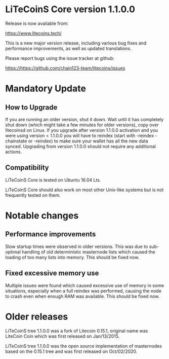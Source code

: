 LiTeCoinS Core version 1.1.0.0
==========================

Release is now available from:

  <https://www.litecoins.tech/>

This is a new major version release, including various bug fixes and performance improvements, as well as updated translations.

Please report bugs using the issue tracker at github:

  <https://https://github.com/chain123-team/litecoins/issues>
 


Mandatory Update
=========================

How to Upgrade
--------------

If you are running an older version, shut it down. Wait until it has completely
shut down (which might take a few minutes for older versions), copy over litecoinsd on Linux.
If you upgrade after version 1.1.0.0 activation and you were
using version < 1.1.0.0 you will have to reindex (start with -reindex -chainstate
or -reindex) to make sure your wallet has all the new data synced. Upgrading from
version 1.1.0.0 should not require any additional actions.

Compatibility
-----------------

LiTeCoinS Core is tested on Ubuntu 16.04 Lts.

LiTeCoinS Core should also work on most other Unix-like systems but is not frequently tested on them.


Notable changes
===============

Performance improvements
------------------------
Slow startup times were observed in older versions. This was due to sub-optimal handling of old
deterministic masternode lists which caused the loading of too many lists into memory. This should be
fixed now.

Fixed excessive memory use
--------------------------
Multiple issues were found which caused excessive use of memory in some situations, especially when
a full reindex was performed, causing the node to crash even when enough RAM was available. This should
be fixed now.


Older releases
==============

LiTeCoinS tree 1.1.0.0 was a fork of Litecoin 0.15.1, original name was LiteCoin Coin
which was first released on Jan/13/2015.

LiTeCoinS tree 1.1.0.0 was the open source implementation of masternodes based on
the 0.15.1 tree and was first released on Oct/02/2020.
